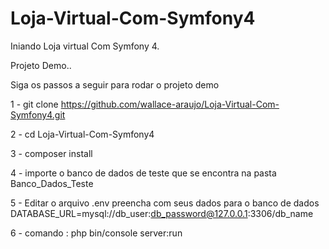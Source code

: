 # Loja-Virtual-Com-Symfony4
Iniando Loja virtual Com Symfony 4.

Projeto Demo..

Siga os  passos a seguir para rodar o projeto demo

1 -  git clone https://github.com/wallace-araujo/Loja-Virtual-Com-Symfony4.git

2 - cd Loja-Virtual-Com-Symfony4

3 -  composer install

4 - importe o banco de dados de teste que se encontra na pasta                     Banco_Dados_Teste

5 - Editar o arquivo .env   preencha com  seus dados para o banco de dados        DATABASE_URL=mysql://db_user:db_password@127.0.0.1:3306/db_name

6 -  comando : php bin/console server:run
